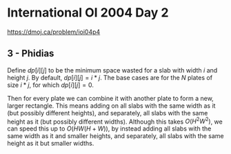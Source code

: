 # International OI 2004 Day 2

https://dmoj.ca/problem/ioi04p4

## 3 - Phidias

Define $dp[i][j]$ to be the minimum space wasted for a slab with width $i$ and height $j$.
By default, $dp[i][j] = i*j$. The base cases are for the $N$ plates of size $i*j$, for which $dp[i][j] = 0$.

Then for every plate we can combine it with another plate to form a new, larger rectangle.
This means adding on all slabs with the same width as it (but possibly different heights), and separately, all slabs with the same height as it (but possibly different widths).
Although this takes $O(H^2W^2)$, we can speed this up to $O(HW(H+W))$,
by instead adding all slabs with the same width as it and smaller heights, and separately, all slabs with the same height as it but smaller widths. 